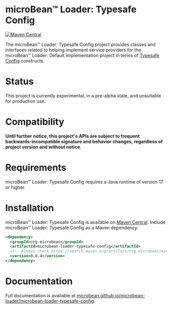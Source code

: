 # microBean™ Loader: Typesafe Config

[![Maven Central](https://maven-badges.herokuapp.com/maven-central/org.microbean/microbean-loader-typesafe-config/badge.svg)](https://maven-badges.herokuapp.com/maven-central/org.microbean/microbean-loader-typesafe-config)

The microBean™ Loader: Typesafe Config project provides classes and
interfaces related to helping implement service providers for the
microBean™ Loader: Default Implementation project in terms of
[Typesafe Config](https://lightbend.github.io/config/latest/api/)
constructs.

# Status

This project is currently experimental, in a pre-alpha state, and
unsuitable for production use.

# Compatibility

**Until further notice, this project's APIs are subject to frequent
backwards-incompatible signature and behavior changes, regardless of
project version and without notice.**

# Requirements

microBean™ Loader: Typesafe Config requires a Java runtime of version
17 or higher.

# Installation

microBean™ Loader: Typesafe Config is available on [Maven
Central](https://search.maven.org/).  Include microBean™ Loader:
Typesafe Config as a Maven dependency:

```xml
<dependency>
  <groupId>org.microbean</groupId>
  <artifactId>microbean-loader-typesafe-config</artifactId>
  <!-- Always check https://search.maven.org/artifact/org.microbean/microbean-loader-typesafe-config for up-to-date available versions. -->
  <version>0.0.4</version>
</dependency>
```

# Documentation

Full documentation is available at
[microbean.github.io/microbean-loader/microbean-loader-typesafe-config](https://microbean.github.io/microbean-loader/microbean-loader-typesafe-config).
